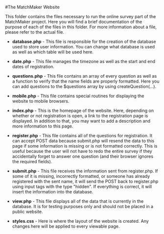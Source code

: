 #The MatchMaker Website

This folder contains the files necessary to run the online survey part of the MatchMaker project. Here you will find a brief documentation of the purpose of each of the files in this folder. For more information about a file, please refer to the actual file.

* __database.php__ - This file is responsible for the creation of the database used to store user information. You can change what database is used as well as which table will be used here.

* __date.php__ - This file manages the timezone as well as the start and end dates of registration.

* __questions.php__ - This file contains an array of every question as well as a function to verify that the name fields are properly formatted. Here you can add questions to the $questions array by using createQuestion(...).

* __mobile.php__ - This file contains special routines for displaying the website to mobile browsers.

* __index.php__ - This is the homepage of the website. Here, depending on whether or not registration is open, a link to the registration page is displayed. In addition to that, you may want to add a description and more information to this page.

* __register.php__ - This file contains all of the questions for registration. It can accept POST data because submit.php will resend the data to this page if some information is missing or is not formatted correctly. This is useful because the user will not have to redo the entire survey if they accidentally forget to answer one question (and their browser ignores the required fields).

* __submit.php__ - This file receives the information sent from register.php. If some of it is missing, incorrectly formatted, or someone has already registered with the sent name, it will send the POST back to register.php using input tags with the type "hidden". If everything is correct, it will insert the information into the database.

* __view.php__ - This file displays all of the data that is currently in the database. It is for testing purposes only and should not be placed in a public website.

* __styles.css__ - Here is where the layout of the website is created. Any changes here will be applied to every viewable page.
